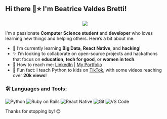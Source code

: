 ## Hi there 👋⭐️ I'm Beatrice Valdes Bretti! 
<div align="center">
  <img src= https://media.giphy.com/media/HvrcvUCJgeP26ZljGp/giphy.gif?cid=ecf05e47c4ssrbwx7apf6dupu90m6u16h16jxt7o5mx1kud5&ep=v1_stickers_search&rid=giphy.gif&ct=s />
</div>

I'm a passionate **Computer Science student** and **developer** who loves learning new things and helping others. Here’s a bit about me:

- 🌸 I’m currently learning **Big Data**, **React Native**, and **hacking**!
- ✨ I’m looking to collaborate on open-source projects and hackathons that focus on **education**, **tech for good**, or **women in tech**.
- 💌 How to reach me: [LinkedIn](https://www.linkedin.com/in/beatricevaldesbretti) | [My Portfolio](https://beatricevaldesbretti.com)
- 💐 Fun fact: I teach Python to kids on [TikTok](https://www.tiktok.com/@programaconbea), with some videos reaching over **20k views**!
  
### 🛠 Languages and Tools:
![Python](https://img.shields.io/badge/-Python-3776AB?style=flat-square&logo=Python&logoColor=white)
![Ruby on Rails](https://img.shields.io/badge/-Ruby_on_Rails-CC0000?style=flat-square&logo=Ruby-on-Rails&logoColor=white)
![React Native](https://img.shields.io/badge/-React_Native-61DAFB?style=flat-square&logo=React&logoColor=white)
![Git](https://img.shields.io/badge/-Git-F05032?style=flat-square&logo=git&logoColor=white)
![VS Code](https://img.shields.io/badge/-VS_Code-007ACC?style=flat-square&logo=visual-studio-code&logoColor=white)

Thanks for stopping by! 😊
